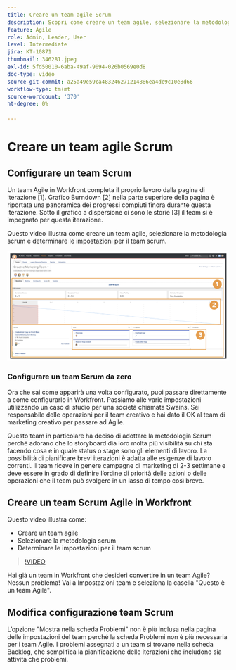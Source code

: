 ```yaml
---
title: Creare un team agile Scrum
description: Scopri come creare un team agile, selezionare la metodologia scrum e determinare le impostazioni per il team scrum.
feature: Agile
role: Admin, Leader, User
level: Intermediate
jira: KT-10871
thumbnail: 346281.jpeg
exl-id: 5fd50010-6aba-49af-9094-026b0569e0d8
doc-type: video
source-git-commit: a25a49e59ca483246271214886ea4dc9c10e8d66
workflow-type: tm+mt
source-wordcount: '370'
ht-degree: 0%

---
```


# Creare un team agile Scrum

## Configurare un team Scrum

Un team Agile in Workfront completa il proprio lavoro dalla pagina di iterazione [1]. Grafico Burndown [2] nella parte superiore della pagina è riportata una panoramica dei progressi compiuti finora durante questa iterazione. Sotto il grafico a dispersione ci sono le storie [3] il team si è impegnato per questa iterazione.

Questo video illustra come creare un team agile, selezionare la metodologia scrum e determinare le impostazioni per il team scrum.

![Pagina Team](assets/scrum-agile-team-page.png)

### Configurare un team Scrum da zero

Ora che sai come apparirà una volta configurato, puoi passare direttamente a come configurarlo in Workfront. Passiamo alle varie impostazioni utilizzando un caso di studio per una società chiamata Swains. Sei responsabile delle operazioni per il team creativo e hai dato il OK al team di marketing creativo per passare ad Agile.


Questo team in particolare ha deciso di adottare la metodologia Scrum perché adorano che lo storyboard dia loro molta più visibilità su chi sta facendo cosa e in quale status o stage sono gli elementi di lavoro. La possibilità di pianificare brevi iterazioni è adatta alle esigenze di lavoro correnti. Il team riceve in genere campagne di marketing di 2-3 settimane e deve essere in grado di definire l’ordine di priorità delle azioni o delle operazioni che il team può svolgere in un lasso di tempo così breve.

## Creare un team Scrum Agile in Workfront

Questo video illustra come:

- Creare un team agile
- Selezionare la metodologia scrum
- Determinare le impostazioni per il team scrum

>[!VIDEO](https://video.tv.adobe.com/v/346281/?quality=12&learn=on)

Hai già un team in Workfront che desideri convertire in un team Agile? Nessun problema! Vai a Impostazioni team e seleziona la casella &quot;Questo è un team Agile&quot;.



## Modifica configurazione team Scrum

L’opzione &quot;Mostra nella scheda Problemi&quot; non è più inclusa nella pagina delle impostazioni del team perché la scheda Problemi non è più necessaria per i team Agile. I problemi assegnati a un team si trovano nella scheda Backlog, che semplifica la pianificazione delle iterazioni che includono sia attività che problemi.
